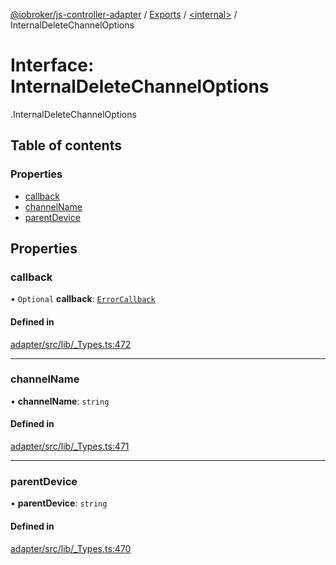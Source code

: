 [@iobroker/js-controller-adapter](../README.md) / [Exports](../modules.md) / [<internal\>](../modules/internal_.md) / InternalDeleteChannelOptions

# Interface: InternalDeleteChannelOptions

[<internal>](../modules/internal_.md).InternalDeleteChannelOptions

## Table of contents

### Properties

- [callback](internal_.InternalDeleteChannelOptions.md#callback)
- [channelName](internal_.InternalDeleteChannelOptions.md#channelname)
- [parentDevice](internal_.InternalDeleteChannelOptions.md#parentdevice)

## Properties

### callback

• `Optional` **callback**: [`ErrorCallback`](../modules/internal_.md#errorcallback)

#### Defined in

[adapter/src/lib/_Types.ts:472](https://github.com/ioBroker/ioBroker.js-controller/blob/b9cc8f0d/packages/adapter/src/lib/_Types.ts#L472)

___

### channelName

• **channelName**: `string`

#### Defined in

[adapter/src/lib/_Types.ts:471](https://github.com/ioBroker/ioBroker.js-controller/blob/b9cc8f0d/packages/adapter/src/lib/_Types.ts#L471)

___

### parentDevice

• **parentDevice**: `string`

#### Defined in

[adapter/src/lib/_Types.ts:470](https://github.com/ioBroker/ioBroker.js-controller/blob/b9cc8f0d/packages/adapter/src/lib/_Types.ts#L470)
